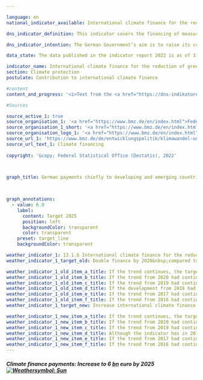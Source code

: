 ```yaml
---

language: en    
national_indicator_available: International climate finance for the reduction of greenhouse gases and adaptation to climate change    

dns_indicator_definition: This indicator covers the financing of measures to reduce greenhouse gases, adapt to climate change and/or take climate-related action to preserve biodiversity and protect forests (specifically, projects for the conservation and sustainable management of forests as well as reforestation within the <abbr title="Reducing emissions from deforestation and forest degradation and the role of conservation, sustainable management of forests and enhancement of forest carbon stocks in developing countries">REDD</abbr>+ framework). The measures chiefly take place in developing and emerging countries and are financed using German budgetc funds (including grant elements of development loans).    

dns_indicator_intention: The German Government’s aim is to raise its contribution to international climate finance to <abbr title="Euro">EUR</abbr> 4&nbsp;billion from public funds and grant elements of development loans by 2020, thereby doubling the target value for 2014, which was <abbr title="Euro">EUR</abbr> 2&nbsp;billion. In the decisions contained in the Addendum to the Paris Agreement, the industrialised countries reaffirmed their 2009&nbsp;commitment to collectively provide <abbr title="United States dollar">USD</abbr> 100&nbsp;billion from public funds and from private sources mobilised by public funds, every year from 2020&nbsp;to 2025, for work to mitigate and adapt to climate change in developing countries.    

data_state: The data published in the indicator report 2022 is as of 31.10.2022. The data shown on this platform is updated regularly, so that more current data may be available online than published in the <a href="https://dns-indikatoren.de/assets/publications/reports/en/2022.pdf">indicator report 2022</a>.    

indicator_name: International climate finance for the reduction of greenhouse gases and adaptation to climate change    
section: Climate protection    
postulate: Contribution to international climate finance    

#content     
content_and_progress: '<i>Text from the <a href="https://dns-indikatoren.de/assets/publications/reports/en/2022.pdf">Indicator Report 2022&nbsp;</a></i><br><br>The data for this indicator are derived from reporting carried out under the <abbr title="European Union">EU</abbr> Regulation on a mechanism for monitoring greenhouse gas emissions. The source of the annually collected data is the Federal Ministry for Economic Cooperation and Development, which also reports in this context on climate finance from other federal ministries. In the case of bilateral climate finance, expenditure is calculated on the basis of funds allocated; in the case of multilateral climate finance and contributions to energy and climate funds, it is calculated on the basis of funds actually paid. The indicator also includes climate finance that is attributed to donors pro rata on the basis of their contributions to multilateral funds managed by development banks. As climate finance primarily benefits developing countries, it is considered to be part of official development expenditure (see indicator 17.1).<br><br>In 2019, Germany committed or provided <abbr title="Euro">EUR</abbr> 4.34&nbsp;billion in public funds for international climate finance for the reduction of greenhouse gases and adaptation to climate change. Compared with the previous year, when climate finance amounted to <abbr title="Euro">EUR</abbr> 3.37&nbsp;billion, this represents an increase of 29%. The target for 2020&nbsp;– to reach <abbr title="Euro">EUR</abbr> 4&nbsp;billion – was thus met a year early. In 2019, 44% of climate finance went to fund projects to reduce emissions, while 25% went towards adaptation to climate change. The remaining 31% was used to finance horizontal measures. As the horizontal measures serve both the reduction and adaptation efforts, the final split in 2019, as in previous years, shows more funds being used for emissions reduction (59%) than for adaptation (41%).<br><br>14% of climate finance, or <abbr title="Euro">EUR</abbr> 588&nbsp;million, was provided through multilateral channels in 2019. <abbr title="Euro">EUR</abbr> 248&nbsp;million of that can be attributed to Germany on the basis of the climate-related shares of Germany’s contributions to multilateral development banks, the Global Environment Facility and the International Fund for Agricultural Development. Germany provides the remaining <abbr title="Euro">EUR</abbr> 340&nbsp;million through multilateral institutions and contributions to international climate funds.<br><br>In addition to official climate finance from public funds, Kreditanstalt für Wiederaufbau (<abbr title="Kreditanstalt für Wiederaufbau">KfW</abbr>) and <abbr title="Deutsche Investitions- und Entwicklungsgesellschaft">DEG</abbr> (Deutsche Investitions- und Entwicklungsgesellschaft) also provide climate-related loans with funds from the market. These represent mobilised public climate finance and are not included in the indicator. In 2019, the resources mobilised in this way amounted to approximately <abbr title="Euro">EUR</abbr> 2.47&nbsp;billion, compared with <abbr title="Euro">EUR</abbr> 3.25&nbsp;billion the previous year. Here too, more funding went towards emissions reduction (86%) than adaptation (14%).'    

#Sources    

source_active_1: true
source_organisation_1: '<a href="https://www.bmz.de/en/index.html">Federal Ministry for Economic Cooperation and Development</a>'
source_organisation_1_short: '<a href="https://www.bmz.de/en/index.html">Federal Ministry for Economic Cooperation and Development</a>'
source_organisation_logo_1: '<a href="https://www.bmz.de/en/index.html"><img src="https://dnsUpgradeEnvironment.github.io/dns-indicators/public/OrgImgEn/bmz.png" alt="Federal Ministry for Economic Cooperation and Development" title=" Click here to visit the homepage of the organizationFederal Ministry for Economic Cooperation and Development" style="height:60px; width:148px; border: transparent"/></a>'
source_url_1: 'https://www.bmz.de/de/entwicklungspolitik/klimawandel-und-entwicklung/klimafinanzierung'
source_url_text_1: Climate financing
    
copyright: '&copy; Federal Statistical Office (Destatis), 2022'    

    

graph_title: German payments chiefly to developing and emerging countries for climate finance    

    

graph_annotations:
  - value: 6.0
    label:
      content: Target 2025
      position: left
      backgroundColor: transparent
      color: transparent
    preset: target_line
    backgroundColor: transparent            

weather_indicator_1: 13.1.b International climate finance for the reduction of greenhouse gases and adaptation to climate change
weather_indicator_1_target_old: Double finance by 2020&nbsp;compared to 2014

weather_indicator_1_old_item_a_title: If the trend continues, the target value would be reached or missed by less than 5% of the difference between the target value and the current value.
weather_indicator_1_old_item_b_title: If the trend from 2020 had continued, the target value would have been reached or missed by less than 5% of the difference between the target value and the value at that time.
weather_indicator_1_old_item_c_title: If the trend from 2019 had continued, the target value would have been reached or missed by less than 5% of the difference between the target value and the value at that time.
weather_indicator_1_old_item_d_title: If the development from 2018 had continued, the target had been missed by at least 5%, but by a maximum of 20% of the difference between the target value and the value at that time.
weather_indicator_1_old_item_e_title: If the trend from 2017 had continued, the target value would have been reached or missed by less than 5% of the difference between the target value and the value at that time.
weather_indicator_1_old_item_f_title: If the trend from 2016 had continued, the target value would have been reached or missed by less than 5% of the difference between the target value and the value at that time.
weather_indicator_1_target_new: Increase international climate finance to at least 6&nbsp;billion euros by 2025&nbsp;at the latest.

weather_indicator_1_new_item_a_title: If the trend continues, the target value would be reached or missed by less than 5% of the difference between the target value and the current value.
weather_indicator_1_new_item_b_title: If the trend from 2020 had continued, the target value would have been reached or missed by less than 5% of the difference between the target value and the value at that time.
weather_indicator_1_new_item_c_title: If the trend from 2019 had continued, the target value would have been reached or missed by less than 5% of the difference between the target value and the value at that time.
weather_indicator_1_new_item_d_title: Although the indicator has in 2018 been moving in the desired direction toward the target, if the trend had to continued, the target would have been missed in the target year by more than 20% of the difference between the target value and the value at that time.
weather_indicator_1_new_item_e_title: If the trend from 2017 had continued, the target value would have been reached or missed by less than 5% of the difference between the target value and the value at that time.
weather_indicator_1_new_item_f_title: If the trend from 2016 had continued, the target value would have been reached or missed by less than 5% of the difference between the target value and the value at that time.    
---
```



<div>
  <div class="my-header">
    <h5>Climate finance payments: Increase to 6&nbsp;<abbr title="Billion">bn</abbr> euro by 2025
      <a href="https://dnsUpgradeEnvironment.github.io/dns-indicators/en/status"><img src="https://g205sdgs.github.io/sdg-indicators/public/Wettersymbole/Sonne.png" title="If the trend from 2021 (Data as of Sep. 31. 2022) had continued, the target value would have been reached or missed by less than 5% of the difference between the target value and the value at that time." alt="Weathersymbol: Sun"/>
      </a>
    </h5>
  </div>
  <div class="my-header-note">
  </div>
</div>